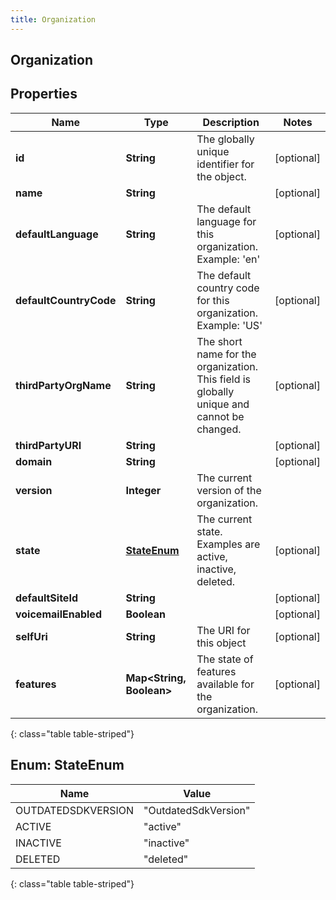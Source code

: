 ```yaml
---
title: Organization
---
```

## Organization


## Properties

| Name | Type | Description | Notes |
| ------------ | ------------- | ------------- | ------------- |
| **id** | **String** | The globally unique identifier for the object. |  [optional] |
| **name** | **String** |  |  [optional] |
| **defaultLanguage** | **String** | The default language for this organization. Example: &#39;en&#39; |  [optional] |
| **defaultCountryCode** | **String** | The default country code for this organization. Example: &#39;US&#39; |  [optional] |
| **thirdPartyOrgName** | **String** | The short name for the organization. This field is globally unique and cannot be changed. |  [optional] |
| **thirdPartyURI** | **String** |  |  [optional] |
| **domain** | **String** |  |  [optional] |
| **version** | **Integer** | The current version of the organization. |  |
| **state** | [**StateEnum**](#StateEnum) | The current state. Examples are active, inactive, deleted. |  [optional] |
| **defaultSiteId** | **String** |  |  [optional] |
| **voicemailEnabled** | **Boolean** |  |  [optional] |
| **selfUri** | **String** | The URI for this object |  [optional] |
| **features** | **Map&lt;String, Boolean&gt;** | The state of features available for the organization. |  [optional] |
{: class="table table-striped"}


<a name="StateEnum"></a>

## Enum: StateEnum

| Name | Value |
| ---- | ----- |
| OUTDATEDSDKVERSION | &quot;OutdatedSdkVersion&quot; |
| ACTIVE | &quot;active&quot; |
| INACTIVE | &quot;inactive&quot; |
| DELETED | &quot;deleted&quot; |
{: class="table table-striped"}


